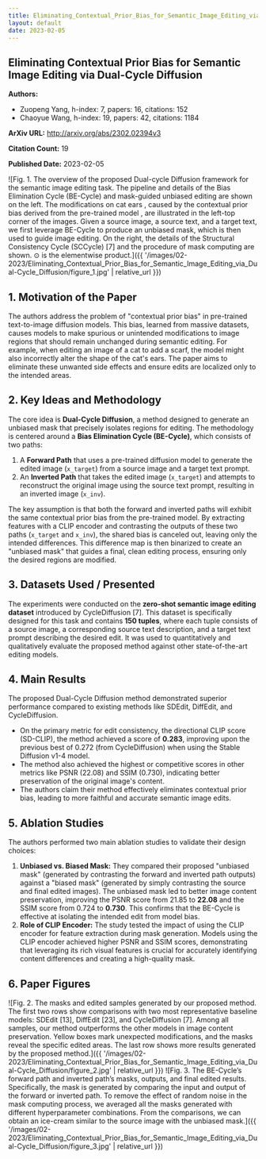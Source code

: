 ```yaml
---
title: Eliminating_Contextual_Prior_Bias_for_Semantic_Image_Editing_via_Dual-Cycle_Diffusion
layout: default
date: 2023-02-05
---
```

## Eliminating Contextual Prior Bias for Semantic Image Editing via Dual-Cycle Diffusion
**Authors:**
- Zuopeng Yang, h-index: 7, papers: 16, citations: 152
- Chaoyue Wang, h-index: 19, papers: 42, citations: 1184

**ArXiv URL:** http://arxiv.org/abs/2302.02394v3

**Citation Count:** 19

**Published Date:** 2023-02-05

![Fig. 1. The overview of the proposed Dual-cycle Diffusion framework for the semantic image editing task. The pipeline and details of the Bias Elimination Cycle (BE-Cycle) and mask-guided unbiased editing are shown on the left. The modifications on cat ears , caused by the contextual prior bias derived from the pre-trained model , are illustrated in the left-top corner of the images. Given a source image, a source text, and a target text, we first leverage BE-Cycle to produce an unbiased mask, which is then used to guide image editing. On the right, the details of the Structural Consistency Cycle (SCCycle) [7] and the procedure of mask computing are shown. ⊙ is the elementwise product.]({{ '/images/02-2023/Eliminating_Contextual_Prior_Bias_for_Semantic_Image_Editing_via_Dual-Cycle_Diffusion/figure_1.jpg' | relative_url }})
## 1. Motivation of the Paper
The authors address the problem of "contextual prior bias" in pre-trained text-to-image diffusion models. This bias, learned from massive datasets, causes models to make spurious or unintended modifications to image regions that should remain unchanged during semantic editing. For example, when editing an image of a cat to add a scarf, the model might also incorrectly alter the shape of the cat's ears. The paper aims to eliminate these unwanted side effects and ensure edits are localized only to the intended areas.

## 2. Key Ideas and Methodology
The core idea is **Dual-Cycle Diffusion**, a method designed to generate an unbiased mask that precisely isolates regions for editing. The methodology is centered around a **Bias Elimination Cycle (BE-Cycle)**, which consists of two paths:
1.  A **Forward Path** that uses a pre-trained diffusion model to generate the edited image (`x_target`) from a source image and a target text prompt.
2.  An **Inverted Path** that takes the edited image (`x_target`) and attempts to reconstruct the original image using the source text prompt, resulting in an inverted image (`x_inv`).

The key assumption is that both the forward and inverted paths will exhibit the same contextual prior bias from the pre-trained model. By extracting features with a CLIP encoder and contrasting the outputs of these two paths (`x_target` and `x_inv`), the shared bias is canceled out, leaving only the intended differences. This difference map is then binarized to create an "unbiased mask" that guides a final, clean editing process, ensuring only the desired regions are modified.

## 3. Datasets Used / Presented
The experiments were conducted on the **zero-shot semantic image editing dataset** introduced by CycleDiffusion [7]. This dataset is specifically designed for this task and contains **150 tuples**, where each tuple consists of a source image, a corresponding source text description, and a target text prompt describing the desired edit. It was used to quantitatively and qualitatively evaluate the proposed method against other state-of-the-art editing models.

## 4. Main Results
The proposed Dual-Cycle Diffusion method demonstrated superior performance compared to existing methods like SDEdit, DiffEdit, and CycleDiffusion.
- On the primary metric for edit consistency, the directional CLIP score (SD-CLIP), the method achieved a score of **0.283**, improving upon the previous best of 0.272 (from CycleDiffusion) when using the Stable Diffusion v1-4 model.
- The method also achieved the highest or competitive scores in other metrics like PSNR (22.08) and SSIM (0.730), indicating better preservation of the original image's content.
- The authors claim their method effectively eliminates contextual prior bias, leading to more faithful and accurate semantic image edits.

## 5. Ablation Studies
The authors performed two main ablation studies to validate their design choices:

1.  **Unbiased vs. Biased Mask:** They compared their proposed "unbiased mask" (generated by contrasting the forward and inverted path outputs) against a "biased mask" (generated by simply contrasting the source and final edited images). The unbiased mask led to better image content preservation, improving the PSNR score from 21.85 to **22.08** and the SSIM score from 0.724 to **0.730**. This confirms that the BE-Cycle is effective at isolating the intended edit from model bias.
2.  **Role of CLIP Encoder:** The study tested the impact of using the CLIP encoder for feature extraction during mask generation. Models using the CLIP encoder achieved higher PSNR and SSIM scores, demonstrating that leveraging its rich visual features is crucial for accurately identifying content differences and creating a high-quality mask.

## 6. Paper Figures
![Fig. 2. The masks and edited samples generated by our proposed method. The first two rows show comparisons with two most representative baseline models: SDEdit [13], DiffEdit [23], and CycleDiffusion [7]. Among all samples, our method outperforms the other models in image content preservation. Yellow boxes mark unexpected modifications, and the masks reveal the specific edited areas. The last row shows more results generated by the proposed method.]({{ '/images/02-2023/Eliminating_Contextual_Prior_Bias_for_Semantic_Image_Editing_via_Dual-Cycle_Diffusion/figure_2.jpg' | relative_url }})
![Fig. 3. The BE-Cycle’s forward path and inverted path’s masks, outputs, and final edited results. Specifically, the mask is generated by comparing the input and output of the forward or inverted path. To remove the effect of random noise in the mask computing process, we averaged all the masks generated with different hyperparameter combinations. From the comparisons, we can obtain an ice-cream similar to the source image with the unbiased mask.]({{ '/images/02-2023/Eliminating_Contextual_Prior_Bias_for_Semantic_Image_Editing_via_Dual-Cycle_Diffusion/figure_3.jpg' | relative_url }})
